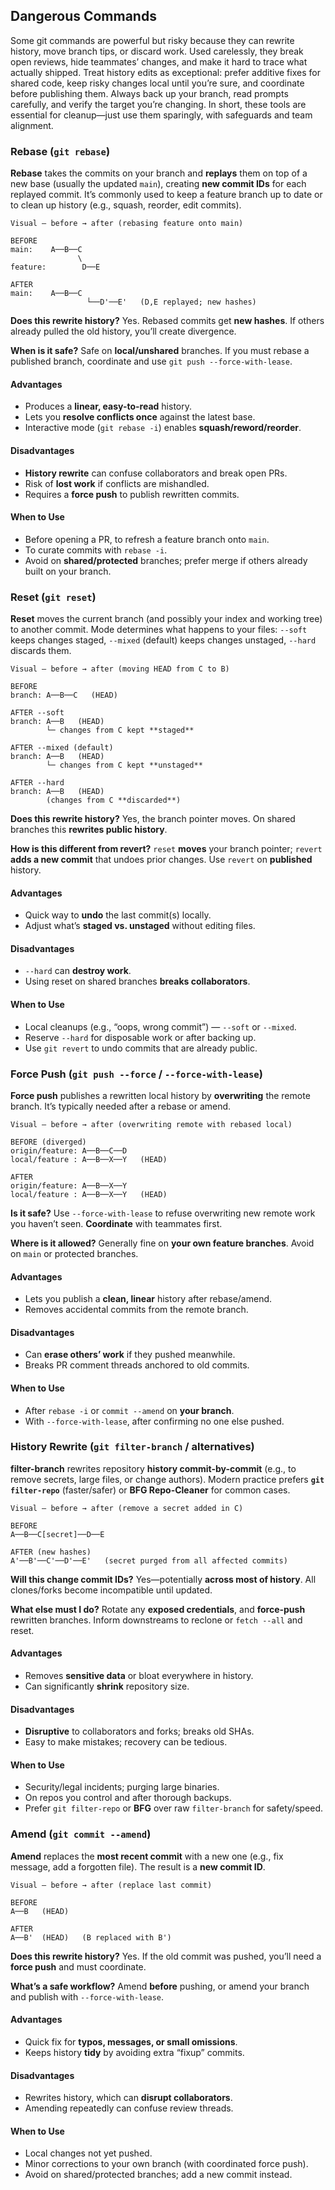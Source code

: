 ## Dangerous Commands

Some git commands are powerful but risky because they can rewrite history, move branch tips, or discard work. Used carelessly, they break open reviews, hide teammates’ changes, and make it hard to trace what actually shipped. Treat history edits as exceptional: prefer additive fixes for shared code, keep risky changes local until you’re sure, and coordinate before publishing them. Always back up your branch, read prompts carefully, and verify the target you’re changing. In short, these tools are essential for cleanup—just use them sparingly, with safeguards and team alignment.

### Rebase (`git rebase`)

**Rebase** takes the commits on your branch and **replays** them on top of a new base (usually the updated `main`), creating **new commit IDs** for each replayed commit. It’s commonly used to keep a feature branch up to date or to clean up history (e.g., squash, reorder, edit commits).

```
Visual — before → after (rebasing feature onto main)

BEFORE
main:    A──B──C
               \
feature:        D──E

AFTER
main:    A──B──C
                 └──D'──E'   (D,E replayed; new hashes)
```

**Does this rewrite history?**
Yes. Rebased commits get **new hashes**. If others already pulled the old history, you’ll create divergence.

**When is it safe?**
Safe on **local/unshared** branches. If you must rebase a published branch, coordinate and use `git push --force-with-lease`.

#### Advantages

* Produces a **linear, easy-to-read** history.
* Lets you **resolve conflicts once** against the latest base.
* Interactive mode (`git rebase -i`) enables **squash/reword/reorder**.

#### Disadvantages

* **History rewrite** can confuse collaborators and break open PRs.
* Risk of **lost work** if conflicts are mishandled.
* Requires a **force push** to publish rewritten commits.

#### When to Use

* Before opening a PR, to refresh a feature branch onto `main`.
* To curate commits with `rebase -i`.
* Avoid on **shared/protected** branches; prefer merge if others already built on your branch.

### Reset (`git reset`)

**Reset** moves the current branch (and possibly your index and working tree) to another commit. Mode determines what happens to your files: `--soft` keeps changes staged, `--mixed` (default) keeps changes unstaged, `--hard` discards them.

```
Visual — before → after (moving HEAD from C to B)

BEFORE
branch: A──B──C   (HEAD)

AFTER --soft
branch: A──B   (HEAD)
        └─ changes from C kept **staged**

AFTER --mixed (default)
branch: A──B   (HEAD)
        └─ changes from C kept **unstaged**

AFTER --hard
branch: A──B   (HEAD)
        (changes from C **discarded**)
```

**Does this rewrite history?**
Yes, the branch pointer moves. On shared branches this **rewrites public history**.

**How is this different from revert?**
`reset` **moves** your branch pointer; `revert` **adds a new commit** that undoes prior changes. Use `revert` on **published** history.

#### Advantages

* Quick way to **undo** the last commit(s) locally.
* Adjust what’s **staged vs. unstaged** without editing files.

#### Disadvantages

* `--hard` can **destroy work**.
* Using reset on shared branches **breaks collaborators**.

#### When to Use

* Local cleanups (e.g., “oops, wrong commit”) — `--soft` or `--mixed`.
* Reserve `--hard` for disposable work or after backing up.
* Use `git revert` to undo commits that are already public.

### Force Push (`git push --force` / `--force-with-lease`)

**Force push** publishes a rewritten local history by **overwriting** the remote branch. It’s typically needed after a rebase or amend.

```
Visual — before → after (overwriting remote with rebased local)

BEFORE (diverged)
origin/feature: A──B──C──D
local/feature : A──B──X──Y   (HEAD)

AFTER
origin/feature: A──B──X──Y
local/feature : A──B──X──Y   (HEAD)
```

**Is it safe?**
Use `--force-with-lease` to refuse overwriting new remote work you haven’t seen. **Coordinate** with teammates first.

**Where is it allowed?**
Generally fine on **your own feature branches**. Avoid on `main` or protected branches.

#### Advantages

* Lets you publish a **clean, linear** history after rebase/amend.
* Removes accidental commits from the remote branch.

#### Disadvantages

* Can **erase others’ work** if they pushed meanwhile.
* Breaks PR comment threads anchored to old commits.

#### When to Use

* After `rebase -i` or `commit --amend` on **your branch**.
* With `--force-with-lease`, after confirming no one else pushed.

### History Rewrite (`git filter-branch` / alternatives)

**filter-branch** rewrites repository **history commit-by-commit** (e.g., to remove secrets, large files, or change authors). Modern practice prefers **`git filter-repo`** (faster/safer) or **BFG Repo-Cleaner** for common cases.

```
Visual — before → after (remove a secret added in C)

BEFORE
A──B──C[secret]──D──E

AFTER (new hashes)
A'──B'──C'──D'──E'   (secret purged from all affected commits)
```

**Will this change commit IDs?**
Yes—potentially **across most of history**. All clones/forks become incompatible until updated.

**What else must I do?**
Rotate any **exposed credentials**, and **force-push** rewritten branches. Inform downstreams to reclone or `fetch --all` and reset.

#### Advantages

* Removes **sensitive data** or bloat everywhere in history.
* Can significantly **shrink** repository size.

#### Disadvantages

* **Disruptive** to collaborators and forks; breaks old SHAs.
* Easy to make mistakes; recovery can be tedious.

#### When to Use

* Security/legal incidents; purging large binaries.
* On repos you control and after thorough backups.
* Prefer `git filter-repo` or **BFG** over raw `filter-branch` for safety/speed.

### Amend (`git commit --amend`)

**Amend** replaces the **most recent commit** with a new one (e.g., fix message, add a forgotten file). The result is a **new commit ID**.

```
Visual — before → after (replace last commit)

BEFORE
A──B   (HEAD)

AFTER
A──B'  (HEAD)   (B replaced with B')
```

**Does this rewrite history?**
Yes. If the old commit was pushed, you’ll need a **force push** and must coordinate.

**What’s a safe workflow?**
Amend **before** pushing, or amend your branch and publish with `--force-with-lease`.

#### Advantages

* Quick fix for **typos, messages, or small omissions**.
* Keeps history **tidy** by avoiding extra “fixup” commits.

#### Disadvantages

* Rewrites history, which can **disrupt collaborators**.
* Amending repeatedly can confuse review threads.

#### When to Use

* Local changes not yet pushed.
* Minor corrections to your own branch (with coordinated force push).
* Avoid on shared/protected branches; add a new commit instead.
